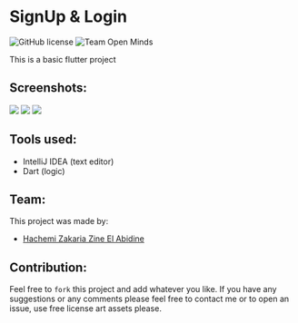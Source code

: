 # SignUp & Login

![GitHub license](https://img.shields.io/github/license/open-minds/Train_Track_Repair_GGJ2020.svg)
![Team Open Minds](https://img.shields.io/badge/Members%20of-Team%20Open%20Minds-blue.svg?color=0099CC)

This is a basic flutter project 

## Screenshots:

<div>
	<img src="Screenshots\home.jpg">
	<img src="Screenshots\login.jpg">
	<img src="Screenshots\signup.jpg">
</div>

## Tools used:
* IntelliJ IDEA (text editor)
* Dart (logic)

## Team:
This project was made by: 
* [Hachemi Zakaria Zine El Abidine](https://github.com/HachemiZakariaZineElAbidine)


## Contribution:
Feel free to `fork` this project and add whatever you like. If you have any suggestions or any comments please feel free to contact me or to open an issue, use free license art assets please.